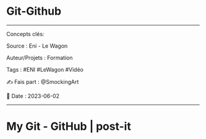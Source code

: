 # Git-Github
---
Concepts clés: 

Source : Eni - Le Wagon

Auteur/Projets :  Formation 

Tags : #ENI #LeWagon #Vidéo 

✍  Fais part : @SmockingArt

🧭 Date : 2023-06-02


***

# My Git - GitHub | post-it


